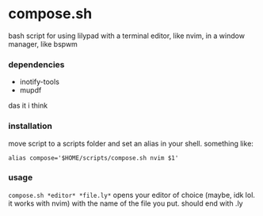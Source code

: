 # compose.sh
bash script for using lilypad with a terminal editor, like nvim, in a window manager, like bspwm

### dependencies
- inotify-tools
- mupdf

das it i think


### installation
move script to a scripts folder and set an alias in your shell. something like:
```
alias compose='$HOME/scripts/compose.sh nvim $1'
```

### usage
`compose.sh *editor* *file.ly*`
opens your editor of choice (maybe, idk lol. it works with nvim) with the name of the file you put. should end with .ly
